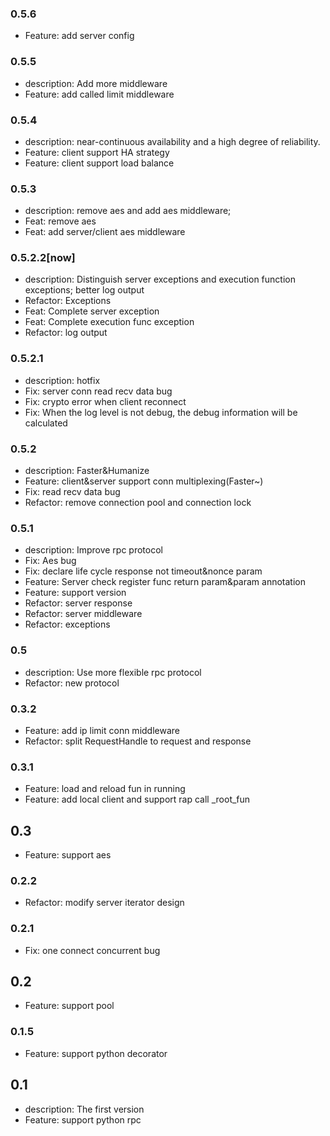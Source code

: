 ### 0.5.6
 - Feature: add server config
 
### 0.5.5
 - description: Add more middleware
 - Feature: add called limit middleware

### 0.5.4
 - description: near-continuous availability and a high degree of reliability.
 - Feature: client support HA strategy
 - Feature: client support load balance

### 0.5.3
 - description: remove aes and add aes middleware;
 - Feat: remove aes
 - Feat: add server/client aes middleware

### 0.5.2.2[now]
 - description: Distinguish server exceptions and execution function exceptions; better log output
 - Refactor: Exceptions
 - Feat: Complete server exception
 - Feat: Complete execution func exception
 - Refactor: log output
 
### 0.5.2.1
 - description: hotfix
 - Fix: server conn read recv data bug
 - Fix: crypto error when client reconnect 
 - Fix: When the log level is not debug, the debug information will be calculated

### 0.5.2
 - description: Faster&Humanize
 - Feature: client&server support conn multiplexing(Faster~)
 - Fix: read recv data bug
 - Refactor: remove connection pool and connection lock

### 0.5.1
 - description: Improve rpc protocol
 - Fix: Aes bug
 - Fix: declare life cycle response not timeout&nonce param
 - Feature: Server check register func return param&param  annotation
 - Feature: support version
 - Refactor: server response
 - Refactor: server middleware
 - Refactor: exceptions

### 0.5
 - description: Use more flexible rpc protocol
 - Refactor: new protocol

### 0.3.2
 - Feature: add ip limit conn middleware
 - Refactor: split RequestHandle to request and response

### 0.3.1
 - Feature: load and reload fun in running
 - Feature: add local client and support rap call _root_fun

## 0.3
 - Feature: support aes

### 0.2.2 
 - Refactor: modify server iterator design

### 0.2.1 
 - Fix: one connect concurrent bug

## 0.2
 - Feature: support pool

### 0.1.5
 - Feature: support python decorator

## 0.1
 - description: The first version
 - Feature: support python rpc
 
